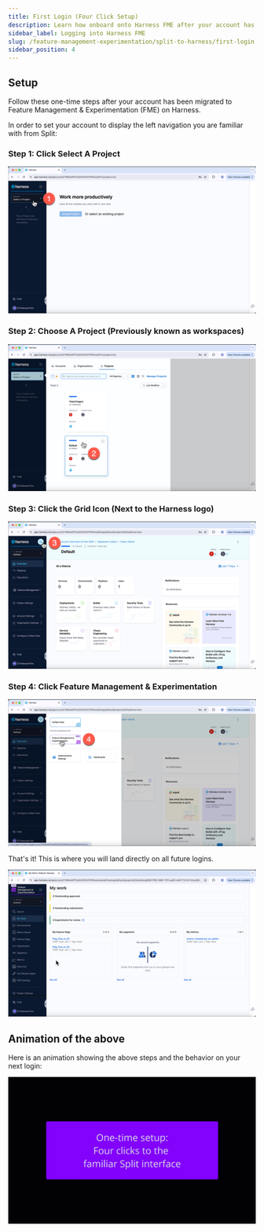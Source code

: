 ```yaml
---
title: First Login (Four Click Setup)
description: Learn how onboard onto Harness FME after your account has been fully migrated.
sidebar_label: Logging into Harness FME
slug: /feature-management-experimentation/split-to-harness/first-login
sidebar_position: 4
---
```


## Setup

Follow these one-time steps after your account has been migrated to Feature Management & Experimentation (FME) on Harness.

In order to set your account to display the left navigation you are familiar with from Split:

### Step 1: Click Select A Project

![](./static/step-1.png)

### Step 2: Choose A Project (Previously known as workspaces)

![](./static/step-2.png)

### Step 3: Click the Grid Icon (Next to the Harness logo)

![](./static/step-3.png)

### Step 4: Click Feature Management & Experimentation

![](./static/step-4.png)

That's it! This is where you will land directly on all future logins.

![](./static/step-5.png)

## Animation of the above

Here is an animation showing the above steps and the behavior on your next login:

![](./static/login.gif)

